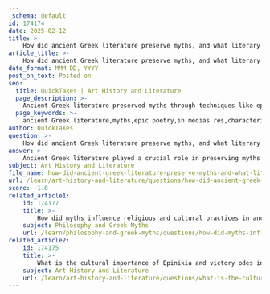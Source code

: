 ```yaml
---
_schema: default
id: 174174
date: 2025-02-12
title: >-
    How did ancient Greek literature preserve myths, and what literary techniques were commonly used?
article_title: >-
    How did ancient Greek literature preserve myths, and what literary techniques were commonly used?
date_format: MMM DD, YYYY
post_on_text: Posted on
seo:
  title: QuickTakes | Art History and Literature
  page_description: >-
    Ancient Greek literature preserved myths through techniques like epic poetry, in medias res, and thematic characterization, ensuring these stories resonated with audiences and maintained cultural significance.
  page_keywords: >-
    ancient Greek literature,myths,epic poetry,in medias res,characterization,structuralism,epinikia,victory odes,Homer,Pindar
author: QuickTakes
question: >-
    How did ancient Greek literature preserve myths, and what literary techniques were commonly used?
answer: >-
    Ancient Greek literature played a crucial role in preserving myths through various narrative techniques and literary forms. Here are some key methods and techniques commonly used in ancient Greek storytelling that contributed to the preservation and transmission of these myths:\n\n### 1. **Epic Poetry**\nEpic poems, such as Homer's *Iliad* and *Odyssey*, are foundational texts that encapsulate Greek myths. These works often follow a linear narrative structure, presenting events in chronological order. The intertwining fates of gods and mortals are explored, showcasing the complex relationships between divine intervention and human actions. This structure not only preserves the myths but also emphasizes their moral and cultural significance.\n\n### 2. **In Medias Res**\nA prominent literary technique used in ancient Greek literature is **in medias res**, which means starting the narrative in the middle of the action. This technique engages the audience immediately, creating a sense of urgency and intrigue. By beginning in the midst of events, authors can later incorporate flashbacks or exposition to reveal backstory, enriching the narrative and providing depth to characters and events. This method helps maintain the audience's interest while preserving the essential elements of the myth.\n\n### 3. **Characterization and Themes**\nCharacter analysis is another vital aspect of ancient Greek literature. Authors often explored themes such as heroism, fate, and divine punishment through their characters. For instance, the tragic narratives of figures like Tantalus and Pelops from the House of Atreus illustrate the consequences of hubris and the complexities of human desires. By delving into character motivations and moral dilemmas, these stories preserved cultural values and societal norms.\n\n### 4. **Structuralism**\nScholars have applied structuralism to analyze Greek myths, examining how these narratives reflect the cultural and social structures of ancient Greece. By identifying binary oppositions (e.g., life/death, divine/mortal), deeper meanings about power, generation, and the human condition can be uncovered. This analytical approach not only preserves the myths but also provides insights into the cultural context in which they were created.\n\n### 5. **Epinikia and Victory Odes**\nThe significance of victory odes, or *epinikia*, composed by poets like Pindar, also contributed to the preservation of myths. These odes celebrated athletic victories and often referenced mythological themes and figures, linking contemporary achievements to the rich tapestry of Greek mythology. This connection reinforced cultural traditions and the importance of myth in public life.\n\n### Conclusion\nThrough these narrative techniques and literary forms, ancient Greek literature effectively preserved myths, ensuring their transmission across generations. The combination of engaging storytelling, character exploration, and cultural analysis allowed these narratives to resonate with audiences both in ancient times and in modern interpretations. The enduring legacy of Greek mythology in literature and art today is a testament to the effectiveness of these literary techniques in preserving and enriching cultural heritage.
subject: Art History and Literature
file_name: how-did-ancient-greek-literature-preserve-myths-and-what-literary-techniques-were-commonly-used.md
url: /learn/art-history-and-literature/questions/how-did-ancient-greek-literature-preserve-myths-and-what-literary-techniques-were-commonly-used
score: -1.0
related_article1:
    id: 174177
    title: >-
        How did myths influence religious and cultural practices in ancient Greek society?
    subject: Philosophy and Greek Myths
    url: /learn/philosophy-and-greek-myths/questions/how-did-myths-influence-religious-and-cultural-practices-in-ancient-greek-society
related_article2:
    id: 174175
    title: >-
        What is the cultural importance of Epinikia and victory odes in ancient Greek society?
    subject: Art History and Literature
    url: /learn/art-history-and-literature/questions/what-is-the-cultural-importance-of-epinikia-and-victory-odes-in-ancient-greek-society
---
```


&nbsp;